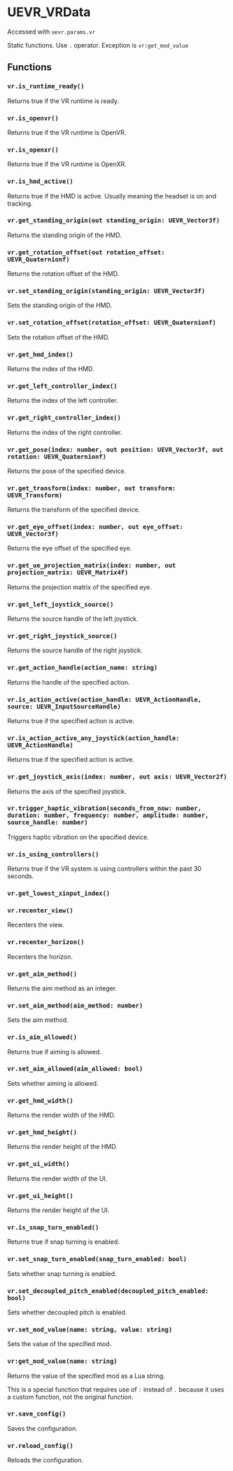 # UEVR_VRData

Accessed with `uevr.params.vr`

Static functions. Use `.` operator. Exception is `vr:get_mod_value`

## Functions

### `vr.is_runtime_ready()`

Returns true if the VR runtime is ready.

### `vr.is_openvr()`

Returns true if the VR runtime is OpenVR.

### `vr.is_openxr()`

Returns true if the VR runtime is OpenXR.

### `vr.is_hmd_active()`

Returns true if the HMD is active. Usually meaning the headset is on and tracking.

### `vr.get_standing_origin(out standing_origin: UEVR_Vector3f)`

Returns the standing origin of the HMD.

### `vr.get_rotation_offset(out rotation_offset: UEVR_Quaternionf)`

Returns the rotation offset of the HMD.

### `vr.set_standing_origin(standing_origin: UEVR_Vector3f)`

Sets the standing origin of the HMD.

### `vr.set_rotation_offset(rotation_offset: UEVR_Quaternionf)`

Sets the rotation offset of the HMD.

### `vr.get_hmd_index()`

Returns the index of the HMD.

### `vr.get_left_controller_index()`

Returns the index of the left controller.

### `vr.get_right_controller_index()`

Returns the index of the right controller.

### `vr.get_pose(index: number, out position: UEVR_Vector3f, out rotation: UEVR_Quaternionf)`

Returns the pose of the specified device.

### `vr.get_transform(index: number, out transform: UEVR_Transform)`

Returns the transform of the specified device.

### `vr.get_eye_offset(index: number, out eye_offset: UEVR_Vector3f)`

Returns the eye offset of the specified eye.

### `vr.get_ue_projection_matrix(index: number, out projection_matrix: UEVR_Matrix4f)`

Returns the projection matrix of the specified eye.

### `vr.get_left_joystick_source()`

Returns the source handle of the left joystick.

### `vr.get_right_joystick_source()`

Returns the source handle of the right joystick.

### `vr.get_action_handle(action_name: string)`

Returns the handle of the specified action.

### `vr.is_action_active(action_handle: UEVR_ActionHandle, source: UEVR_InputSourceHandle)`

Returns true if the specified action is active.

### `vr.is_action_active_any_joystick(action_handle: UEVR_ActionHandle)`

Returns true if the specified action is active.

### `vr.get_joystick_axis(index: number, out axis: UEVR_Vector2f)`

Returns the axis of the specified joystick.

### `vr.trigger_haptic_vibration(seconds_from_now: number, duration: number, frequency: number, amplitude: number, source_handle: number)`

Triggers haptic vibration on the specified device.

### `vr.is_using_controllers()`

Returns true if the VR system is using controllers within the past 30 seconds.

### `vr.get_lowest_xinput_index()`

### `vr.recenter_view()`

Recenters the view.

### `vr.recenter_horizon()`

Recenters the horizon.

### `vr.get_aim_method()`

Returns the aim method as an integer.

### `vr.set_aim_method(aim_method: number)`

Sets the aim method.

### `vr.is_aim_allowed()`

Returns true if aiming is allowed.

### `vr.set_aim_allowed(aim_allowed: bool)`

Sets whether aiming is allowed.

### `vr.get_hmd_width()`

Returns the render width of the HMD.

### `vr.get_hmd_height()`

Returns the render height of the HMD.

### `vr.get_ui_width()`

Returns the render width of the UI.

### `vr.get_ui_height()`

Returns the render height of the UI.

### `vr.is_snap_turn_enabled()`

Returns true if snap turning is enabled.

### `vr.set_snap_turn_enabled(snap_turn_enabled: bool)`

Sets whether snap turning is enabled.

### `vr.set_decoupled_pitch_enabled(decoupled_pitch_enabled: bool)`

Sets whether decoupled pitch is enabled.

### `vr.set_mod_value(name: string, value: string)`

Sets the value of the specified mod.

### `vr:get_mod_value(name: string)`

Returns the value of the specified mod as a Lua string.

This is a special function that requires use of `:` instead of `.` because it uses a custom function, not the original function.

### `vr.save_config()`

Saves the configuration.

### `vr.reload_config()`

Reloads the configuration.


